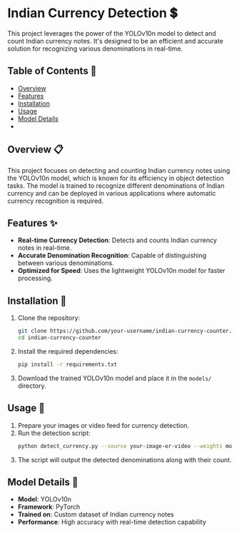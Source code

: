 # Indian Currency Detection 💲

This project leverages the power of the YOLOv10n model to detect and count Indian currency notes. It's designed to be an efficient and accurate solution for recognizing various denominations in real-time.

## Table of Contents 📑
- [Overview](#overview)
- [Features](#features)
- [Installation](#installation)
- [Usage](#usage)
- [Model Details](#model-details)
- 
## Overview 📋

This project focuses on detecting and counting Indian currency notes using the YOLOv10n model, which is known for its efficiency in object detection tasks. The model is trained to recognize different denominations of Indian currency and can be deployed in various applications where automatic currency recognition is required.

## Features ✨
- **Real-time Currency Detection**: Detects and counts Indian currency notes in real-time.
- **Accurate Denomination Recognition**: Capable of distinguishing between various denominations.
- **Optimized for Speed**: Uses the lightweight YOLOv10n model for faster processing.

## Installation 🔧

1. Clone the repository:
   ```bash
   git clone https://github.com/your-username/indian-currency-counter.git
   cd indian-currency-counter
   ```

2. Install the required dependencies:
   ```bash
   pip install -r requirements.txt
   ```

3. Download the trained YOLOv10n model and place it in the `models/` directory.

## Usage 🚀

1. Prepare your images or video feed for currency detection.
2. Run the detection script:
   ```bash
   python detect_currency.py --source your-image-or-video --weights models/yolov10n.pt
   ```
3. The script will output the detected denominations along with their count.

## Model Details 🧠

- **Model**: YOLOv10n
- **Framework**: PyTorch
- **Trained on**: Custom dataset of Indian currency notes
- **Performance**: High accuracy with real-time detection capability
